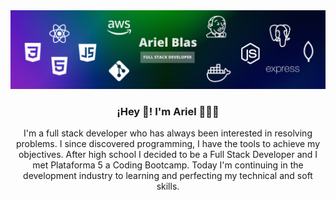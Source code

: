 <img src="https://github.com/ArielBlas/arielblas/blob/main/info/banner.png" />

<h3 align="center">¡Hey 👋! I'm Ariel 👨🏻‍💻</h3>

<p align="center">I'm a full stack developer who has always been interested in resolving problems. I since discovered programming, I have the tools to achieve my objectives. After high school I decided to be a Full Stack Developer and I met Plataforma 5 a Coding Bootcamp. Today I'm continuing in the development industry to learning and perfecting my technical and soft skills.</p>
